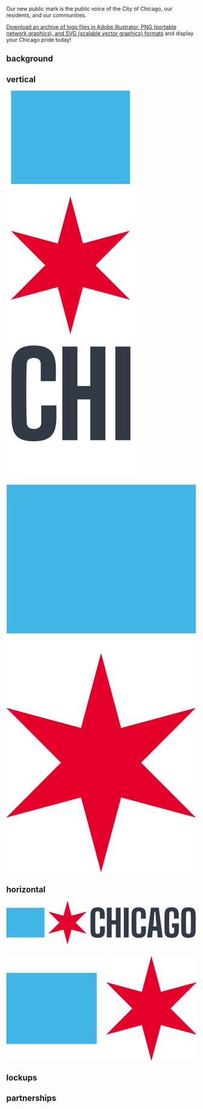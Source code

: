 

Our new public mark is the public voice of the City of Chicago, our residents, and our communities.

[Download an archive of logo files in Adobe Illustrator, PNG (portable network graphics), and SVG (scalable vector graphics) formats](/assets/downloads/LOGO-CHICAGO-20191009.zip) and display your Chicago pride today!


## background

## vertical

![](/assets/img/logo/LOGO-CHICAGO-vertical.png)

![](/assets/img/logo/LOGO-CHICAGO-vertical-symbols-only.png)

## horizontal

![](/assets/img/logo/LOGO-CHICAGO-horizontal.png)

![](/assets/img/logo/LOGO-CHICAGO-horizontal-symbols-only.png)

## lockups

## partnerships

